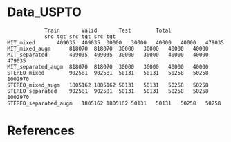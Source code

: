 # Data_USPTO
				Train		Valid		Test		Total	
				src	tgt	src	tgt	src	tgt
	MIT_mixed		409035	409035	30000	30000	40000	40000	479035
	MIT_mixed_augm		818070	818070	30000	30000	40000	40000
	MIT_separated		409035	409035	30000	30000	40000	40000	479035
	MIT_separated_augm	818070	818070	30000	30000	40000	40000
	STEREO_mixed		902581	902581	50131	50131	50258	50258	1002970
	STEREO_mixed_augm	1805162	1805162	50131	50131	50258	50258
	STEREO_separated	902581	902581	50131	50131	50258	50258	1002970
	STEREO_separated_augm	1805162	1805162	50131	50131	50258	50258

# References
